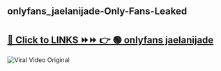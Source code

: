 
 ## onlyfans_jaelanijade-Only-Fans-Leaked

# <h2><a href="https://clipsfans.com/onlyfans_jaelanijade&ref=git">🔗 Click to LINKS ⏩⏩ 👉 🟢 onlyfans jaelanijade </a></h2>

<a href="https://clipsfans.com/onlyfans_jaelanijade&ref=git" rel="nofollow" data-target="animated-image.originalLink"><img src="https://i.ibb.co.com/xMMVF88/686577567.gif" alt="Viral Video Original" style="max-width: 100%; display: inline-block;" data-target="animated-image.originalImage"></a>
